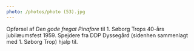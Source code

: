 ```yaml
---
photo: /photos/photo (53).jpg
---
```

Opførsel af *Den gode fregat Pinafore* til 1. Søborg Trops 40-års jubilæumsfest 1959.
Spejdere fra DDP Dyssegård (sidenhen sammenlagt med 1. Søborg Trop) hjalp til.
